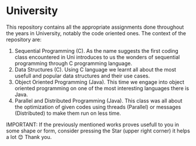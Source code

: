 # University
This repository contains all the appropriate assignments done throughout the years in University, notably the code oriented ones. The context of the repository are:

  1) Sequential Programming (C). As the name suggests the first coding class encountered in Uni introduces to us the wonders of sequential programming through C          programming language.
  2) Data Structures (C). Using C language we learnt all about the most usefull and popular data structures and their use cases.
  3) Object Oriented Programming (Java). This time we engage into object oriented programming on one of the most interesting languages there is Java.
  4) Parallel and Distributed Programming (Java). This class was all about the optimization of given codes using threads (Parallel) or messages (Distributed) to make them run on less time. 

IMPORTANT: If the previously mentioned works proves usefull to you in some shape or form, consider pressing the Star (upper right corner) it helps a lot 😊 Thank you.
